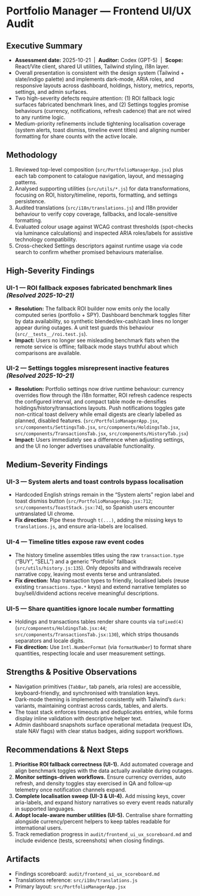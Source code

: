 # Portfolio Manager — Frontend UI/UX Audit

## Executive Summary
- **Assessment date:** 2025-10-21 &nbsp;|&nbsp; **Auditor:** Codex (GPT-5) &nbsp;|&nbsp; **Scope:** React/Vite client, shared UI utilities, Tailwind styling, i18n layer.
- Overall presentation is consistent with the design system (Tailwind + slate/indigo palette) and implements dark-mode, ARIA roles, and responsive layouts across dashboard, holdings, history, metrics, reports, settings, and admin surfaces.
- Two high-severity defects require attention: (1) ROI fallback logic surfaces fabricated benchmark lines, and (2) Settings toggles promise behaviours (currency, notifications, refresh cadence) that are not wired to any runtime logic.
- Medium-priority refinements include tightening localisation coverage (system alerts, toast dismiss, timeline event titles) and aligning number formatting for share counts with the active locale.

## Methodology
1. Reviewed top-level composition (`src/PortfolioManagerApp.jsx`) plus each tab component to catalogue navigation, layout, and messaging patterns.
2. Analysed supporting utilities (`src/utils/*.js`) for data transformations, focusing on ROI, history/timeline, reports, formatting, and settings persistence.
3. Audited translations (`src/i18n/translations.js`) and I18n provider behaviour to verify copy coverage, fallbacks, and locale-sensitive formatting.
4. Evaluated colour usage against WCAG contrast thresholds (spot-checks via luminance calculations) and inspected ARIA roles/labels for assistive technology compatibility.
5. Cross-checked Settings descriptors against runtime usage via code search to confirm whether promised behaviours materialise.

## High-Severity Findings

### UI-1 — ROI fallback exposes fabricated benchmark lines *(Resolved 2025-10-21)*
- **Resolution:** The fallback ROI builder now emits only the locally computed series (portfolio + SPY). Dashboard benchmark toggles filter by data availability, so synthetic blended/ex-cash/cash lines no longer appear during outages. A unit test guards this behaviour (`src/__tests__/roi.test.js`).
- **Impact:** Users no longer see misleading benchmark flats when the remote service is offline; fallback mode stays truthful about which comparisons are available.

### UI-2 — Settings toggles misrepresent inactive features *(Resolved 2025-10-21)*
- **Resolution:** Portfolio settings now drive runtime behaviour: currency overrides flow through the i18n formatter, ROI refresh cadence respects the configured interval, and compact table mode re-densifies holdings/history/transactions layouts. Push notifications toggles gate non-critical toast delivery while email digests are clearly labelled as planned, disabled features. (`src/PortfolioManagerApp.jsx`, `src/components/SettingsTab.jsx`, `src/components/HoldingsTab.jsx`, `src/components/TransactionsTab.jsx`, `src/components/HistoryTab.jsx`)
- **Impact:** Users immediately see a difference when adjusting settings, and the UI no longer advertises unavailable functionality.

## Medium-Severity Findings

### UI-3 — System alerts and toast controls bypass localisation
- Hardcoded English strings remain in the “System alerts” region label and toast dismiss button (`src/PortfolioManagerApp.jsx:712`; `src/components/ToastStack.jsx:74`), so Spanish users encounter untranslated UI chrome.
- **Fix direction:** Pipe these through `t(...)`, adding the missing keys to `translations.js`, and ensure aria-labels are localised.

### UI-4 — Timeline titles expose raw event codes
- The history timeline assembles titles using the raw `transaction.type` (“BUY”, “SELL”) and a generic “Portfolio” fallback (`src/utils/history.js:135`). Only deposits and withdrawals receive narrative copy, leaving most events terse and untranslated.
- **Fix direction:** Map transaction types to friendly, localised labels (reuse existing `transactions.type.*` keys) and extend narrative templates so buy/sell/dividend actions receive meaningful descriptions.

### UI-5 — Share quantities ignore locale number formatting
- Holdings and transactions tables render share counts via `toFixed(4)` (`src/components/HoldingsTab.jsx:44`; `src/components/TransactionsTab.jsx:130`), which strips thousands separators and locale digits.
- **Fix direction:** Use `Intl.NumberFormat` (via `formatNumber`) to format share quantities, respecting locale and user measurement settings.

## Strengths & Positive Observations
- Navigation primitives (`TabBar`, tab panels, aria roles) are accessible, keyboard-friendly, and synchronised with translation keys.
- Dark-mode theming is implemented consistently with Tailwind’s `dark:` variants, maintaining contrast across cards, tables, and alerts.
- The toast stack enforces timeouts and deduplicates entries, while forms display inline validation with descriptive helper text.
- Admin dashboard snapshots surface operational metadata (request IDs, stale NAV flags) with clear status badges, aiding support workflows.

## Recommendations & Next Steps
1. **Prioritise ROI fallback correctness (UI-1).** Add automated coverage and align benchmark toggles with the data actually available during outages.
2. **Monitor settings-driven workflows.** Ensure currency overrides, auto refresh, and density toggles stay exercised in QA and follow-up telemetry once notification channels expand.
3. **Complete localisation sweep (UI-3 & UI-4).** Add missing keys, cover aria-labels, and expand history narratives so every event reads naturally in supported languages.
4. **Adopt locale-aware number utilities (UI-5).** Centralise share formatting alongside currency/percent helpers to keep tables readable for international users.
5. Track remediation progress in `audit/frontend_ui_ux_scoreboard.md` and include evidence (tests, screenshots) when closing findings.

## Artifacts
- Findings scoreboard: `audit/frontend_ui_ux_scoreboard.md`
- Translations reference: `src/i18n/translations.js`
- Primary layout: `src/PortfolioManagerApp.jsx`

